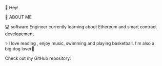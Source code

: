 👋 Hey!

 👩 ABOUT ME
 
 💻 software Engineer currently learning about Ethereum and smart contract developement
 
 ✨I love reading , enjoy music, swimming and playing basketball. I'm also a big dog lover🐶 


Check out my GitHub repository:
<!---
DikshyaH/DikshyaH is a ✨ special ✨ repository because its `README.md` (this file) appears on your GitHub profile.
You can click the Preview link to take a look at your changes.
--->
